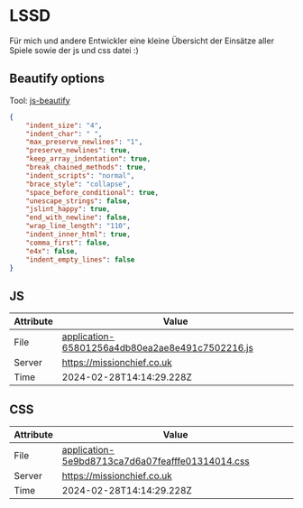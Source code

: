 # LSSD
Für mich und andere Entwickler eine kleine Übersicht der Einsätze aller Spiele sowie der js und css datei :)

<!-- automated -->
## Beautify options
Tool: [js-beautify](https://github.com/beautify-web/js-beautify)
```json
{
    "indent_size": "4",
    "indent_char": " ",
    "max_preserve_newlines": "1",
    "preserve_newlines": true,
    "keep_array_indentation": true,
    "break_chained_methods": true,
    "indent_scripts": "normal",
    "brace_style": "collapse",
    "space_before_conditional": true,
    "unescape_strings": false,
    "jslint_happy": true,
    "end_with_newline": false,
    "wrap_line_length": "110",
    "indent_inner_html": true,
    "comma_first": false,
    "e4x": false,
    "indent_empty_lines": false
}
```

## JS
| Attribute | Value |
| --------- | ----- |
| File      | [application-65801256a4db80ea2ae8e491c7502216.js](https://missionchief.co.uk/assets/application-65801256a4db80ea2ae8e491c7502216.js) |
| Server    | https://missionchief.co.uk |
| Time      | 2024-02-28T14:14:29.228Z |

## CSS
| Attribute | Value |
| --------- | ----- |
| File      | [application-5e9bd8713ca7d6a07feafffe01314014.css](https://missionchief.co.uk/assets/application-5e9bd8713ca7d6a07feafffe01314014.css) |
| Server    | https://missionchief.co.uk |
| Time      | 2024-02-28T14:14:29.228Z |
<!-- /automated -->
